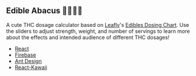 ## Edible Abacus 🧮💪🌳🍫

A cute THC dosage calculator based on [Leafly](https://github.com/Leafly-com)'s [Edibles Dosing Chart](https://www.leafly.com/news/cannabis-101/cannabis-edibles-dosage-guide-chart).
Use the sliders to adjust strength, weight, and number of servings to learn more about the effects and intended audience of different THC dosages!

- [React](https://github.com/facebook/react)
- [Firebase](https://github.com/firebase/)
- [Ant Design](https://github.com/ant-design/ant-design)
- [React-Kawaii](https://github.com/miukimiu/react-kawaii)
